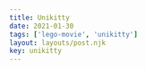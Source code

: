 ```yaml
---
title: Unikitty
date: 2021-01-30
tags: ['lego-movie', 'unikitty']
layout: layouts/post.njk
key: unikitty
---
```


